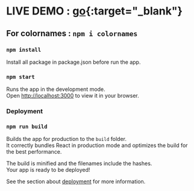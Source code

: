 # LIVE DEMO : [go](https://color-to-code.netlify.app/){:target="_blank"}

## For colornames : `npm i colornames`

### `npm install`

Install all package in package.json before run the app.

### `npm start`

Runs the app in the development mode.\
Open [http://localhost:3000](http://localhost:3000) to view it in your browser.

### Deployment

### `npm run build`

Builds the app for production to the `build` folder.\
It correctly bundles React in production mode and optimizes the build for the best performance.

The build is minified and the filenames include the hashes.\
Your app is ready to be deployed!

See the section about [deployment](https://facebook.github.io/create-react-app/docs/deployment) for more information.
